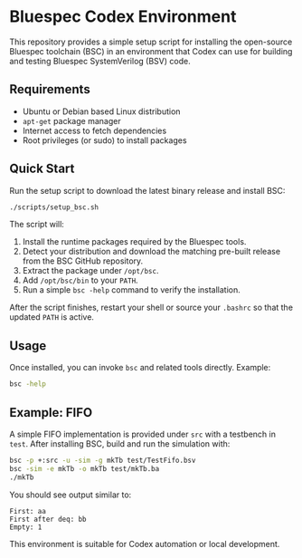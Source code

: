 # Bluespec Codex Environment

This repository provides a simple setup script for installing the open-source
Bluespec toolchain (BSC) in an environment that Codex can use for
building and testing Bluespec SystemVerilog (BSV) code.

## Requirements

- Ubuntu or Debian based Linux distribution
- `apt-get` package manager
- Internet access to fetch dependencies
- Root privileges (or sudo) to install packages

## Quick Start

Run the setup script to download the latest binary release and install BSC:

```bash
./scripts/setup_bsc.sh
```

The script will:

1. Install the runtime packages required by the Bluespec tools.
2. Detect your distribution and download the matching pre-built release
   from the BSC GitHub repository.
3. Extract the package under `/opt/bsc`.
4. Add `/opt/bsc/bin` to your `PATH`.
5. Run a simple `bsc -help` command to verify the installation.

After the script finishes, restart your shell or source your `.bashrc`
so that the updated `PATH` is active.

## Usage

Once installed, you can invoke `bsc` and related tools directly. Example:

```bash
bsc -help
```

## Example: FIFO

A simple FIFO implementation is provided under `src` with a testbench in
`test`. After installing BSC, build and run the simulation with:

```bash
bsc -p +:src -u -sim -g mkTb test/TestFifo.bsv
bsc -sim -e mkTb -o mkTb test/mkTb.ba
./mkTb
```

You should see output similar to:

```text
First: aa
First after deq: bb
Empty: 1
```

This environment is suitable for Codex automation or local development.
